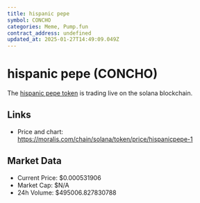 ```yaml
---
title: hispanic pepe
symbol: CONCHO
categories: Meme, Pump.fun
contract_address: undefined
updated_at: 2025-01-27T14:49:09.049Z
---
```


# hispanic pepe (CONCHO)
The [hispanic pepe token](https://moralis.com/chain/solana/token/price/hispanicpepe-1) is trading live on the solana blockchain.

## Links
- Price and chart: https://moralis.com/chain/solana/token/price/hispanicpepe-1

## Market Data
- Current Price: $0.000531906
- Market Cap: $N/A
- 24h Volume: $495006.827830788
